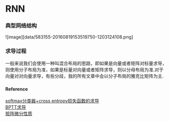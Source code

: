 # RNN
### 典型网络结构
![image][data/583155-20160819153519750-1203124108.png]
### 求导过程

一般来说我们会使用一种叫混合布局的思路，即如果是向量或者矩阵对标量求导，则使用分子布局为准，如果是标量对向量或者矩阵求导，则以分母布局为准.对于向量对对向量求导，有些分歧，我的所有文章中会以分子布局的雅克比矩阵为主.


###
#### Reference
[softmax分类器+cross entropy损失函数的求导](https://www.cnblogs.com/wacc/p/5341676.html)  
[BPTT求导](http://www.cnblogs.com/wacc/p/5341670.html)  
[矩阵微分性质](https://www.cnblogs.com/pinard/p/10791506.html)  
